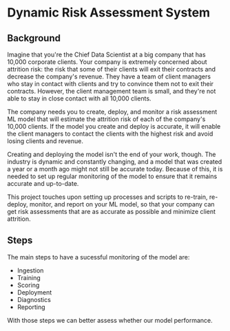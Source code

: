 # Dynamic Risk Assessment System
## Background

Imagine that you're the Chief Data Scientist at a big company that has 10,000 corporate clients. Your company is extremely concerned about attrition risk: the risk that some of their clients will exit their contracts and decrease the company's revenue. They have a team of client managers who stay in contact with clients and try to convince them not to exit their contracts. However, the client management team is small, and they're not able to stay in close contact with all 10,000 clients.

The company needs you to create, deploy, and monitor a risk assessment ML model that will estimate the attrition risk of each of the company's 10,000 clients. If the model you create and deploy is accurate, it will enable the client managers to contact the clients with the highest risk and avoid losing clients and revenue.

Creating and deploying the model isn't the end of your work, though. The industry is dynamic and constantly changing, and a model that was created a year or a month ago might not still be accurate today. Because of this, it is needed to set up regular monitoring of the model to ensure that it remains accurate and up-to-date. 

This project touches upon setting up processes and scripts to re-train, re-deploy, monitor, and report on your ML model, so that your company can get risk assessments that are as accurate as possible and minimize client attrition.

## Steps

The main steps to have a sucessful monitoring of the model are:

- Ingestion
- Training
- Scoring
- Deployment
- Diagnostics
- Reporting

With those steps we can better assess whether our model performance.
